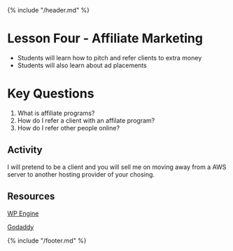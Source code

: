 {% include "/header.md" %}

# Lesson Four - Affiliate Marketing

* Students will learn how to pitch and refer clients to extra money
* Students will also learn about ad placements

# Key Questions
1. What is affiliate programs?
2. How do I refer a client with an affilate program?
3. How do I refer other people online?

## Activity
I will pretend to be a client and you will sell me on moving away from a AWS server to another hosting provider of your chosing. 

## Resources
[WP Engine](https://wpengine.com/affiliate/)

[Godaddy](https://www.godaddy.com/affiliate-programs)

{% include "/footer.md" %}
